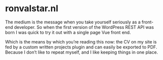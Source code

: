 <!--
  id: 3460
  slug: ronvalstar-nl
  type: fortpolio
  categories: JavaScript, front end, HTML/CSS, framework
  tags: JavaScript, Vue
  clients: 
  collaboration: 
  prizes: 
  thumbnail: ronvalstar.nl_.jpg
  image: ronvalstar.nl_.jpg
  images: ronvalstar.nl_.jpg
  inCv: false
  inPortfolio: false
  dateFrom: 2016-12-24
  dateTo: 2019-01-01
-->

# ronvalstar.nl

<p>The medium is the message when you take yourself seriously as a front-end developer. So when the first version of the WordPress REST API was born I was quick to try it out with a single page Vue front end.</p>
<p>Which is the means by which you&#8217;re reading this now: the CV on my site is fed by a custom written projects plugin and can easily be exported to PDF. Because I don&#8217;t like to repeat myself, and I like keeping things in one place.</p>